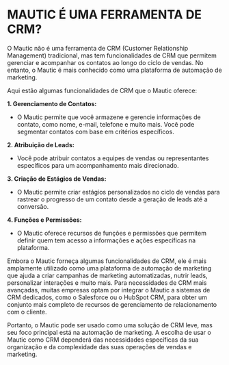 # MAUTIC É UMA FERRAMENTA DE CRM?
O Mautic não é uma ferramenta de CRM (Customer Relationship Management) tradicional, mas tem funcionalidades de CRM que permitem gerenciar e acompanhar os contatos ao longo do ciclo de vendas. No entanto, o Mautic é mais conhecido como uma plataforma de automação de marketing.

Aqui estão algumas funcionalidades de CRM que o Mautic oferece:

**1. Gerenciamento de Contatos:**
   - O Mautic permite que você armazene e gerencie informações de contato, como nome, e-mail, telefone e muito mais. Você pode segmentar contatos com base em critérios específicos.

**2. Atribuição de Leads:**
   - Você pode atribuir contatos a equipes de vendas ou representantes específicos para um acompanhamento mais direcionado.

**3. Criação de Estágios de Vendas:**
   - O Mautic permite criar estágios personalizados no ciclo de vendas para rastrear o progresso de um contato desde a geração de leads até a conversão.

**4. Funções e Permissões:**
   - O Mautic oferece recursos de funções e permissões que permitem definir quem tem acesso a informações e ações específicas na plataforma.

Embora o Mautic forneça algumas funcionalidades de CRM, ele é mais amplamente utilizado como uma plataforma de automação de marketing que ajuda a criar campanhas de marketing automatizadas, nutrir leads, personalizar interações e muito mais. Para necessidades de CRM mais avançadas, muitas empresas optam por integrar o Mautic a sistemas de CRM dedicados, como o Salesforce ou o HubSpot CRM, para obter um conjunto mais completo de recursos de gerenciamento de relacionamento com o cliente.

Portanto, o Mautic pode ser usado como uma solução de CRM leve, mas seu foco principal está na automação de marketing. A escolha de usar o Mautic como CRM dependerá das necessidades específicas da sua organização e da complexidade das suas operações de vendas e marketing.